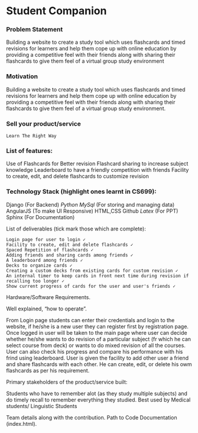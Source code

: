 # Student Companion

### Problem Statement

Building a website to create a study tool which uses flashcards and timed revisions for learners and help them cope up with online education by providing a competitive feel with their friends along with sharing their flashcards to give them feel of a virtual group study environment

### Motivation

Building a website to create a study tool which uses flashcards and timed revisions for learners and help them cope up with online education by providing a competitive feel with their friends along with sharing their flashcards to give them feel of a virtual group study environment.

### Sell your product/service
`Learn The Right Way`

### List of features:

Use of Flashcards for Better revision
Flashcard sharing to increase subject knowledge
Leaderboard to have a friendly competition with friends
Facility to create, edit, and delete flashcards to customize revision

### Technology Stack (highlight ones learnt in CS699):

   Django (For Backend)
   *Python*
   *MySql* (For storing and managing data)
   AngularJS (To make UI Responsive)
   HTML,CSS
   Github 
   *Latex* (For PPT)
   Sphinx (For Documentation)


List of deliverables (tick mark those which are complete):

    Login page for user to login ✓
    Facility to create, edit and delete flashcards ✓
    Spaced Repetition of flashcards ✓
    Adding friends and sharing cards among friends ✓
    A leaderboard among friends ✓
    Decks to organize cards ✓
    Creating a custom decks from existing cards for custom revision ✓
    An internal timer to keep cards in front next time during revision if recalling too longer ✓
    Show current progress of cards for the user and user's friends ✓


Hardware/Software Requirements.



Well explained, “how to operate”.

From Login page students can enter their credentials and login to the website, if he/she is a new user they can register first by registration page. Once logged in user will be taken to the main page where user can decide whether he/she wants to do revision of a particular subject (fr which he can select course from deck) or wants to do mixed revision of all the courses. User can also check his progress and compare his performance with his frind using leaderboard. User is given the facility to add other user a friend and share flashcards with each other. He can create, edit, or delete his owm flashcards as per his requirement. 



Primary stakeholders of the product/service built:

Students who have to remember alot (as they study multiple subjects) and do timely recall to remember everything they studied.
Best used by Medical students/ Linguistic Students
 

Team details along with the contribution.
Path to Code Documentation (index.html).
